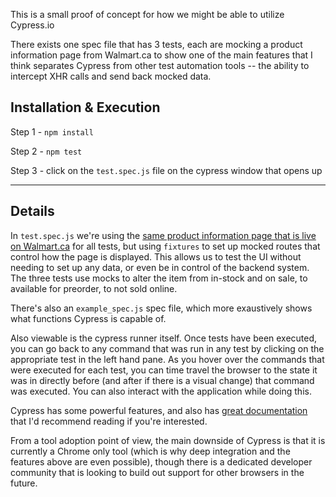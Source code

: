 This is a small proof of concept for how we might be able to utilize Cypress.io

There exists one spec file that has 3 tests, each are mocking a product information page from Walmart.ca to show one of the main features that I think separates Cypress from other test automation tools -- the ability to intercept XHR calls and send back mocked data.

## Installation & Execution

Step 1 - `npm install`

Step 2 - `npm test`

Step 3 - click on the `test.spec.js` file on the cypress window that opens up

----

## Details

In `test.spec.js` we're using the [same product information page that is live on Walmart.ca](https://walmart.ca/en/ip/127191) for all tests, but using `fixtures` to set up mocked routes that control how the page is displayed.  This allows us to test the UI without needing to set up any data, or even be in control of the backend system. The three tests use mocks to alter the item from in-stock and on sale, to available for preorder, to not sold online.

There's also an `example_spec.js` spec file, which more exaustively shows what functions Cypress is capable of.  

Also viewable is the cypress runner itself.  Once tests have been executed, you can go back to any command that was run in any test by clicking on the appropriate test in the left hand pane.  As you hover over the commands that were executed for each test, you can time travel the browser to the state it was in directly before (and after if there is a visual change) that command was executed.  You can also interact with the application while doing this.  

Cypress has some powerful features, and also has [great documentation](https://docs.cypress.io/) that I'd recommend reading if you're interested. 

From a tool adoption point of view, the main downside of Cypress is that it is currently a Chrome only tool (which is why deep integration and the features above are even possible), though there is a dedicated developer community that is looking to build out support for other browsers in the future.  



